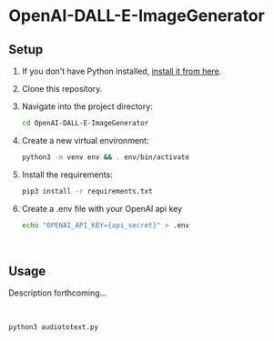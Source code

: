 # OpenAI-DALL-E-ImageGenerator

## Setup

1. If you don’t have Python installed, [install it from here](https://www.python.org/downloads/).

2. Clone this repository.

3. Navigate into the project directory:

   ```bash
   cd OpenAI-DALL-E-ImageGenerator
   ```

4. Create a new virtual environment:

   ```bash
   python3 -m venv env && . env/bin/activate
   ```

5. Install the requirements:

   ```bash
   pip3 install -r requirements.txt
   ```

6. Create a .env file with your OpenAI api key

   ```bash
   echo "OPENAI_API_KEY={api_secret}" > .env 
   ```

<br />


## Usage
Description forthcoming...

<br />

```bash
python3 audiototext.py
```
